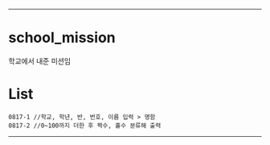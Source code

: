 ***

# school_mission
 학교에서 내준 미션임

# List
	0817-1 //학교, 학년, 반, 번호, 이름 입력 > 명함
	0817-2 //0~100까지 더한 후 짝수, 홀수 분류해 출력

***